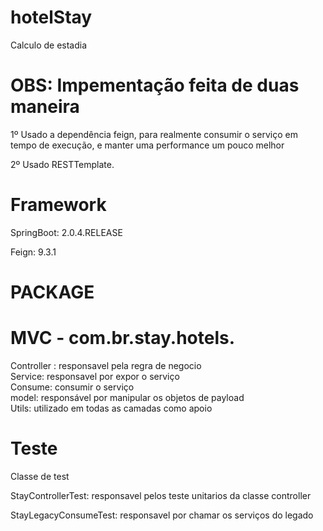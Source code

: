 # hotelStay
Calculo de estadia

# OBS: Impementação feita de duas maneira
1º Usado a dependência feign, para realmente consumir o serviço em tempo de execução, e manter uma performance um pouco melhor             

2º Usado RESTTemplate.

# Framework #

SpringBoot: 2.0.4.RELEASE

Feign: 9.3.1


# PACKAGE #

# MVC - com.br.stay.hotels. 
Controller : responsavel pela regra de negocio                                                                                               
Service: responsavel por expor o serviço                                                                                            
                                                                                                                                      Consume: consumir o serviço                                                                                                                                  
model: responsável por manipular os objetos de payload                                                                                      
Utils:  utilizado em todas as camadas como apoio


# Teste #

Classe de test   

StayControllerTest: responsavel pelos teste unitarios da classe controller     

StayLegacyConsumeTest: responsavel por chamar os serviços do legado
